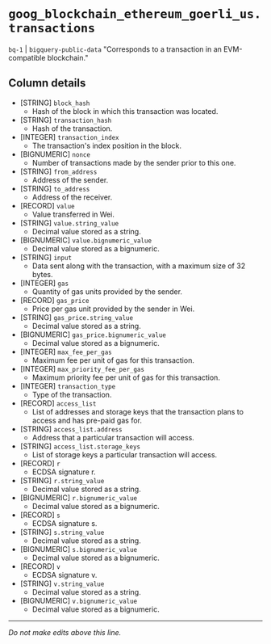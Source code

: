 # `goog_blockchain_ethereum_goerli_us.transactions`
`bq-1` | `bigquery-public-data`
"Corresponds to a transaction in an EVM-compatible blockchain."

## Column details
* [STRING]    `block_hash`
  - Hash of the block in which this transaction was located.
* [STRING]    `transaction_hash`
  - Hash of the transaction.
* [INTEGER]   `transaction_index`
  - The transaction's index position in the block.
* [BIGNUMERIC] `nonce`
  - Number of transactions made by the sender prior to this one.
* [STRING]    `from_address`
  - Address of the sender.
* [STRING]    `to_address`
  - Address of the receiver.
* [RECORD]    `value`
  - Value transferred in Wei.
* [STRING]    `value.string_value`
  - Decimal value stored as a string.
* [BIGNUMERIC] `value.bignumeric_value`
  - Decimal value stored as a bignumeric.
* [STRING]    `input`
  - Data sent along with the transaction, with a maximum size of 32 bytes.
* [INTEGER]   `gas`
  - Quantity of gas units provided by the sender.
* [RECORD]    `gas_price`
  - Price per gas unit provided by the sender in Wei.
* [STRING]    `gas_price.string_value`
  - Decimal value stored as a string.
* [BIGNUMERIC] `gas_price.bignumeric_value`
  - Decimal value stored as a bignumeric.
* [INTEGER]   `max_fee_per_gas`
  - Maximum fee per unit of gas for this transaction.
* [INTEGER]   `max_priority_fee_per_gas`
  - Maximum priority fee per unit of gas for this transaction.
* [INTEGER]   `transaction_type`
  - Type of the transaction.
* [RECORD]    `access_list`
  - List of addresses and storage keys that the transaction plans to access and has pre-paid gas for.
* [STRING]    `access_list.address`
  - Address that a particular transaction will access.
* [STRING]    `access_list.storage_keys`
  - List of storage keys a particular transaction will access.
* [RECORD]    `r`
  - ECDSA signature r.
* [STRING]    `r.string_value`
  - Decimal value stored as a string.
* [BIGNUMERIC] `r.bignumeric_value`
  - Decimal value stored as a bignumeric.
* [RECORD]    `s`
  - ECDSA signature s.
* [STRING]    `s.string_value`
  - Decimal value stored as a string.
* [BIGNUMERIC] `s.bignumeric_value`
  - Decimal value stored as a bignumeric.
* [RECORD]    `v`
  - ECDSA signature v.
* [STRING]    `v.string_value`
  - Decimal value stored as a string.
* [BIGNUMERIC] `v.bignumeric_value`
  - Decimal value stored as a bignumeric.

-------------------------------------------------------------------------------
*Do not make edits above this line.*

